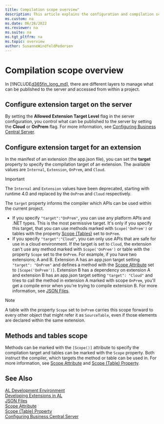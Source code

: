 ```yaml
---
title: Compilation scope overview"
description: This article explains the configuration and compilation scope for publishing the extension.
ms.custom: na
ms.date: 06/28/2022
ms.reviewer: na
ms.suite: na
ms.tgt_pltfrm: na
ms.topic: overview
author: SusanneWindfeldPedersen
---
```


# Compilation scope overview

In [!INCLUDE[d365fin_long_md](includes/d365fin_long_md.md)], there are different layers to manage what can be published to the server and accessed from within a project.

## Configure extension target on the server

By setting the **Allowed Extension Target Level** flag in the server configuration, you control what can be published to the server by setting the **Cloud** or **OnPrem** flag. For more information, see [Configuring Business Central Server](../administration/configure-server-instance.md#Development). 

## Configure extension target for an extension

In the manifest of an extension (the app.json file), you can set the **target** property to specify the compilation target of an extension. The available values are `Internal`, `Extension`, `OnPrem`, and `Cloud`. 

> [!IMPORTANT]  
> The `Internal` and  `Extension` values have been deprecated, starting with runtime 4.0 and replaced by the `OnPrem` and `Cloud` respectively. 

The `target` property informs the compiler which APIs can be used within the current project. 

- If you specify `"target":"OnPrem"`, you can use any platform APIs and .NET types. This is the most permissive target. It's only if you specify this target, that you can use methods marked with `Scope('OnPrem')` or tables with the property [Scope (Tables)](properties/devenv-scope-table-property.md) set to `OnPrem`. 
- If you specify `"target":"Cloud"`, you can only use APIs that are safe for use in a cloud environment. If the target is set to `Cloud`, the extension can't use any method marked with `Scope('OnPrem')` or table with the property `Scope` set to the `OnPrem`. For example, if you have two extensions; A and B. Extension A has an app.json target setting `"target": "OnPrem"` and defines a method with the [Scope Attribute](/dynamics365/business-central/dev-itpro/developer/attributes/devenv-scope-attribute) set to `[Scope('OnPrem')]`. Extension B has a dependency on extension A and extension B has an app.json target setting `"target": "Cloud"` and tries to call the method in extension A marked with scope `OnPrem`, you'll get a compile error when you're trying to compile extension B. For more information, see [JSON Files](devenv-json-files.md).

 > [!NOTE]  
 > A table with the property `Scope` set to `OnPrem` carries this scope forward to every other object that might refer it as `SourceTable`, even if those elements are declared within the same extension. <br> 
 

## Methods and tables scope
Methods can be marked with the `[Scope()]` attribute to specify the compilation target and tables can be marked with the `Scope` property. Both instruct the compiler, which targets the method or table can be used in. For more information, see [Scope Attribute](/dynamics365/business-central/dev-itpro/developer/attributes/devenv-scope-attribute) and [Scope (Table) Property](properties/devenv-scope-table-property.md).

## See Also  
[AL Development Environment](devenv-reference-overview.md)  
[Developing Extensions in AL](devenv-dev-overview.md)  
[JSON Files](devenv-json-files.md)  
[Scope Attribute](/dynamics365/business-central/dev-itpro/developer/attributes/devenv-scope-attribute)  
[Scope (Table) Property](properties/devenv-scope-table-property.md)  
[Configuring Business Central Server](../administration/configure-server-instance.md)